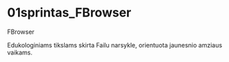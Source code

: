 # 01sprintas_FBrowser
 FBrowser

Edukologiniams tikslams skirta Failu narsykle, orientuota jaunesnio amziaus vaikams.
